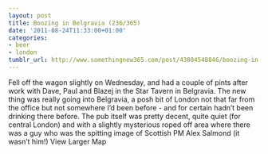 ```yaml
---
layout: post
title: Boozing in Belgravia (236/365)
date: '2011-08-24T11:33:00+01:00'
categories:
- beer
- london
tumblr_url: http://www.somethingnew365.com/post/43804548846/boozing-in-belgravia-236365
---
```

Fell off the wagon slightly on Wednesday, and had a couple of pints after work with Dave, Paul and Blazej in the Star Tavern in Belgravia.
The new thing was really going into Belgravia, a posh bit of London not that far from the office but not somewhere I’d been before - and for certain hadn’t been drinking there before.
The pub itself was pretty decent, quite quiet (for central London) and with a slightly mysterious roped off area where there was a guy who was the spitting image of Scottish PM Alex Salmond (it wasn’t him!)
View Larger Map
